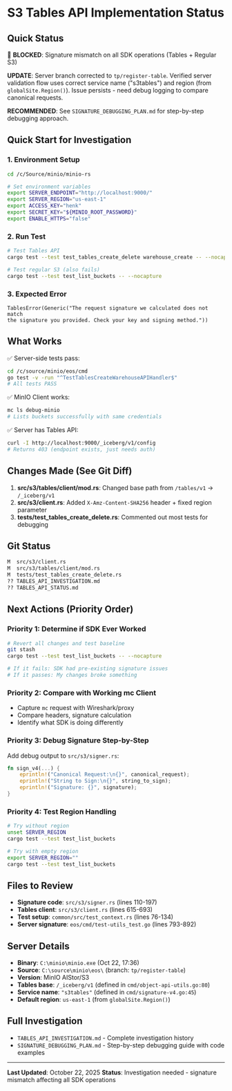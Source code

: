# S3 Tables API Implementation Status

## Quick Status

🔴 **BLOCKED**: Signature mismatch on all SDK operations (Tables + Regular S3)

**UPDATE**: Server branch corrected to `tp/register-table`. Verified server validation flow uses correct service name ("s3tables") and region (from `globalSite.Region()`). Issue persists - need debug logging to compare canonical requests.

**RECOMMENDED**: See `SIGNATURE_DEBUGGING_PLAN.md` for step-by-step debugging approach.

## Quick Start for Investigation

### 1. Environment Setup
```bash
cd /c/Source/minio/minio-rs

# Set environment variables
export SERVER_ENDPOINT="http://localhost:9000/"
export SERVER_REGION="us-east-1"
export ACCESS_KEY="henk"
export SECRET_KEY="${MINIO_ROOT_PASSWORD}"
export ENABLE_HTTPS="false"
```

### 2. Run Test
```bash
# Test Tables API
cargo test --test test_tables_create_delete warehouse_create -- --nocapture

# Test regular S3 (also fails)
cargo test --test test_list_buckets -- --nocapture
```

### 3. Expected Error
```
TablesError(Generic("The request signature we calculated does not match
the signature you provided. Check your key and signing method."))
```

## What Works

✅ Server-side tests pass:
```bash
cd /c/source/minio/eos/cmd
go test -v -run "^TestTablesCreateWarehouseAPIHandler$"
# All tests PASS
```

✅ MinIO Client works:
```bash
mc ls debug-minio
# Lists buckets successfully with same credentials
```

✅ Server has Tables API:
```bash
curl -I http://localhost:9000/_iceberg/v1/config
# Returns 403 (endpoint exists, just needs auth)
```

## Changes Made (See Git Diff)

1. **src/s3/tables/client/mod.rs**: Changed base path from `/tables/v1` → `/_iceberg/v1`
2. **src/s3/client.rs**: Added `X-Amz-Content-SHA256` header + fixed region parameter
3. **tests/test_tables_create_delete.rs**: Commented out most tests for debugging

## Git Status
```bash
M  src/s3/client.rs
M  src/s3/tables/client/mod.rs
M  tests/test_tables_create_delete.rs
?? TABLES_API_INVESTIGATION.md
?? TABLES_API_STATUS.md
```

## Next Actions (Priority Order)

### Priority 1: Determine if SDK Ever Worked
```bash
# Revert all changes and test baseline
git stash
cargo test --test test_list_buckets -- --nocapture

# If it fails: SDK had pre-existing signature issues
# If it passes: My changes broke something
```

### Priority 2: Compare with Working mc Client
- Capture `mc` request with Wireshark/proxy
- Compare headers, signature calculation
- Identify what SDK is doing differently

### Priority 3: Debug Signature Step-by-Step
Add debug output to `src/s3/signer.rs`:
```rust
fn sign_v4(...) {
    eprintln!("Canonical Request:\n{}", canonical_request);
    eprintln!("String to Sign:\n{}", string_to_sign);
    eprintln!("Signature: {}", signature);
}
```

### Priority 4: Test Region Handling
```bash
# Try without region
unset SERVER_REGION
cargo test --test test_list_buckets

# Try with empty region
export SERVER_REGION=""
cargo test --test test_list_buckets
```

## Files to Review

- **Signature code**: `src/s3/signer.rs` (lines 110-197)
- **Tables client**: `src/s3/client.rs` (lines 615-693)
- **Test setup**: `common/src/test_context.rs` (lines 76-134)
- **Server signature**: `eos/cmd/test-utils_test.go` (lines 793-892)

## Server Details

- **Binary**: `C:\minio\minio.exe` (Oct 22, 17:36)
- **Source**: `C:\source\minio\eos\` (branch: `tp/register-table`)
- **Version**: MinIO AIStor/S3
- **Tables base**: `/_iceberg/v1` (defined in `cmd/object-api-utils.go:80`)
- **Service name**: `"s3tables"` (defined in `cmd/signature-v4.go:45`)
- **Default region**: `us-east-1` (from `globalSite.Region()`)

## Full Investigation

- `TABLES_API_INVESTIGATION.md` - Complete investigation history
- `SIGNATURE_DEBUGGING_PLAN.md` - Step-by-step debugging guide with code examples

---

**Last Updated**: October 22, 2025
**Status**: Investigation needed - signature mismatch affecting all SDK operations
